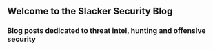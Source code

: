 ## Welcome to the Slacker Security Blog
### Blog posts dedicated to threat intel, hunting and offensive security
